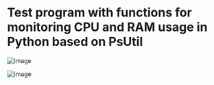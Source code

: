 # Test program with functions for monitoring CPU and RAM usage in Python based on PsUtil

![image](https://user-images.githubusercontent.com/95642631/170587465-40d1a834-aaed-45e7-8792-91d203907ab7.png)


![image](https://user-images.githubusercontent.com/95642631/170587350-473c26d0-ac43-44bc-8098-d46ba4682977.png)

